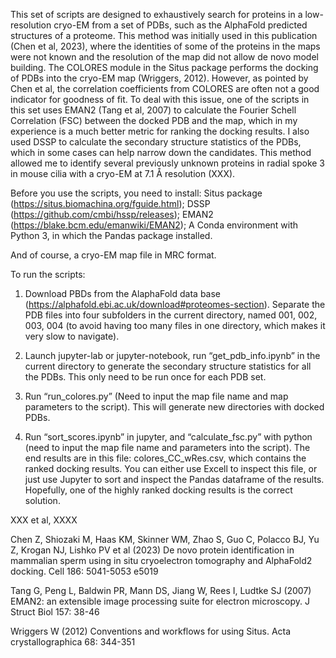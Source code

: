 This set of scripts are designed to exhaustively search for proteins in a low-resolution cryo-EM from a set of PDBs, such as the AlphaFold predicted structures of a proteome. This method was initially used in this publication (Chen et al, 2023), where the identities of some of the proteins in the maps were not known and the resolution of the map did not allow de novo model building. The COLORES module in the Situs package performs the docking of PDBs into the cryo-EM map (Wriggers, 2012). However, as pointed by Chen et al, the correlation coefficients from COLORES are often not a good indicator for goodness of fit. To deal with this issue, one of the scripts in this set uses EMAN2 (Tang et al, 2007) to calculate the Fourier Schell Correlation (FSC) between the docked PDB and the map, which in my experience is a much better metric for ranking the docking results. I also used DSSP to calculate the secondary structure statistics of the PDBs, which in some cases can help narrow down the candidates. This method allowed me to identify several previously unknown proteins in radial spoke 3 in mouse cilia with a cryo-EM at 7.1 Å resolution (XXX).

Before you use the scripts, you need to install: 
Situs package (https://situs.biomachina.org/fguide.html);
DSSP (https://github.com/cmbi/hssp/releases); 
EMAN2 (https://blake.bcm.edu/emanwiki/EMAN2);
A Conda environment with Python 3, in which the Pandas package installed.

And of course, a cryo-EM map file in MRC format.

To run the scripts:
1. Download PBDs from the AlaphaFold data base (https://alphafold.ebi.ac.uk/download#proteomes-section). Separate the PDB files into four subfolders in the current directory, named 001, 002, 003, 004 (to avoid having too many files in one directory, which makes it very slow to navigate).

2. Launch jupyter-lab or jupyter-notebook, run “get_pdb_info.ipynb” in the current directory to generate the secondary structure statistics for all the PDBs. This only need to be run once for each PDB set.

2. Run “run_colores.py” (Need to input the map file name and map parameters to the script). This will generate new directories with docked PDBs.

3. Run “sort_scores.ipynb” in jupyter, and “calculate_fsc.py” with python (need to input the map file name and parameters into the script). The end results are in this file: colores_CC_wRes.csv, which contains the ranked docking results. You can either use Excell to inspect this file, or just use Jupyter to sort and inspect the Pandas dataframe of the results. Hopefully, one of the highly ranked docking results is the correct solution.


XXX et al, XXXX

Chen Z, Shiozaki M, Haas KM, Skinner WM, Zhao S, Guo C, Polacco BJ, Yu Z, Krogan NJ, Lishko PV et al (2023) De novo protein identification in mammalian sperm using in situ cryoelectron tomography and AlphaFold2 docking. Cell 186: 5041-5053 e5019

Tang G, Peng L, Baldwin PR, Mann DS, Jiang W, Rees I, Ludtke SJ (2007) EMAN2: an extensible image processing suite for electron microscopy. J Struct Biol 157: 38-46

Wriggers W (2012) Conventions and workflows for using Situs. Acta crystallographica 68: 344-351

